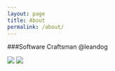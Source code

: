 ```yaml
---
layout: page
title: About
permalink: /about/
---
```

###Software Craftsman @leandog

![](http://www.gravatar.com/userimage/46362193/99919e5b32516b28b841ce3ccc67908b.png?size=300px)
![](https://avatars2.githubusercontent.com/u/387604?v=3&s=200)

